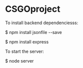 # CSGOproject

To install backend dependenciesss:

$ npm install jsonfile --save

$ npm install express

To start the server:

$ node server

